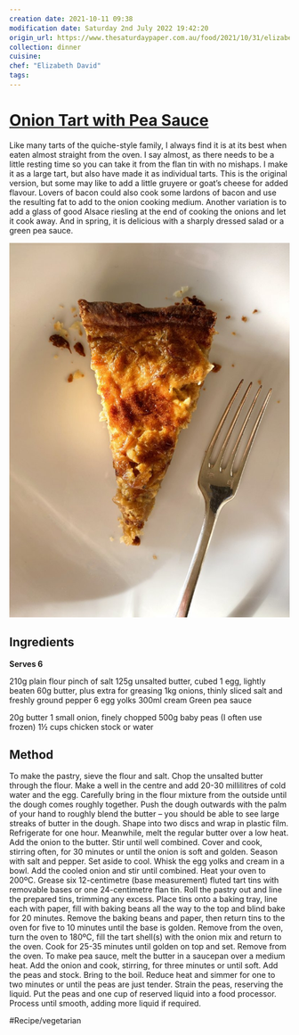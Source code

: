 ```yaml
---
creation date: 2021-10-11 09:38
modification date: Saturday 2nd July 2022 19:42:20
origin_url: https://www.thesaturdaypaper.com.au/food/2021/10/31/elizabeth-davids-onion-tart-with-green-pea-sauce/163369800012614
collection: dinner
cuisine:
chef: "Elizabeth David"
tags:
---
```

# [Onion Tart with Pea Sauce](https://www.thesaturdaypaper.com.au/food/2021/10/31/elizabeth-davids-onion-tart-with-green-pea-sauce/163369800012614)

Like many tarts of the quiche-style family, I always find it is at its best when eaten almost straight from the oven. I say almost, as there needs to be a little resting time so you can take it from the flan tin with no mishaps. I make it as a large tart, but also have made it as individual tarts. This is the original version, but some may like to add a little gruyere or goat’s cheese for added flavour. Lovers of bacon could also cook some lardons of bacon and use the resulting fat to add to the onion cooking medium. Another variation is to add a glass of good Alsace riesling at the end of cooking the onions and let it cook away. And in spring, it is delicious with a sharply dressed salad or a green pea sauce.

![Onion tart](assets/05e801c3175e298885ff92ea9fc0e3a5.jpg)

## Ingredients
**Serves 6**

210g plain flour
pinch of salt
125g unsalted butter, cubed
1 egg, lightly beaten
60g butter, plus extra for greasing
1kg onions, thinly sliced
salt and freshly ground pepper
6 egg yolks
300ml cream
Green pea sauce

20g butter
1 small onion, finely chopped
500g baby peas (I often use frozen)
1½ cups chicken stock or water

## Method
To make the pastry, sieve the flour and salt. Chop the unsalted butter through the flour. Make a well in the centre and add 20-30 millilitres of cold water and the egg.
Carefully bring in the flour mixture from the outside until the dough comes roughly together. Push the dough outwards with the palm of your hand to roughly blend the butter – you should be able to see large streaks of butter in the dough. Shape into two discs and wrap in plastic film. Refrigerate for one hour.
Meanwhile, melt the regular butter over a low heat. Add the onion to the butter. Stir until well combined.
Cover and cook, stirring often, for 30 minutes or until the onion is soft and golden. Season with salt and pepper. Set aside to cool.
Whisk the egg yolks and cream in a bowl. Add the cooled onion and stir until combined.
Heat your oven to 200ºC.
Grease six 12-centimetre (base measurement) fluted tart tins with removable bases or one 24-centimetre flan tin.
Roll the pastry out and line the prepared tins, trimming any excess. Place tins onto a baking tray, line each with paper, fill with baking beans all the way to the top and blind bake for 20 minutes.
Remove the baking beans and paper, then return tins to the oven for five to 10 minutes until the base is golden.
Remove from the oven, turn the oven to 180ºC, fill the tart shell(s) with the onion mix and return to the oven.
Cook for 25-35 minutes until golden on top and set. Remove from the oven.
To make pea sauce, melt the butter in a saucepan over a medium heat.
Add the onion and cook, stirring, for three minutes or until soft.
Add the peas and stock. Bring to the boil. Reduce heat and simmer for one to two minutes or until the peas are just tender.
Strain the peas, reserving the liquid.
Put the peas and one cup of reserved liquid into a food processor. Process until smooth, adding more liquid if required.

#Recipe/vegetarian